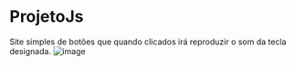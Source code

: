# ProjetoJs
Site simples de botôes que quando clicados irá reproduzir o som da tecla designada.
![image](https://user-images.githubusercontent.com/101597143/191950894-8095cf15-451a-4066-843d-969e55c0f717.png)
